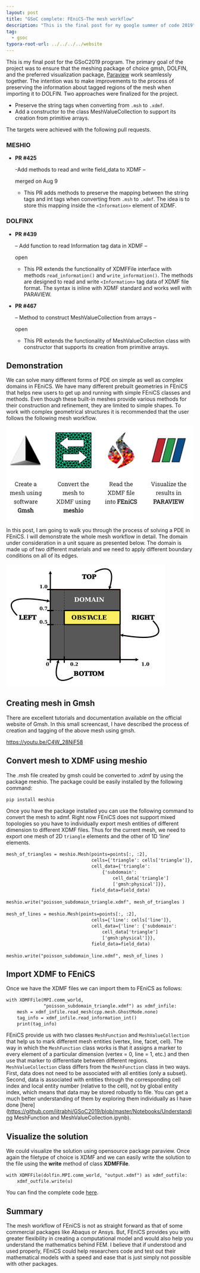 ```yaml
---
layout: post
title: "GSoC complete: FEniCS-The mesh workflow"
description: "This is the final post for my google summer of code 2019"
tag: 
  - gsoc
typora-root-url: ../../../../website
---
```


This is my final post for the GSoC2019 program. The primary goal of the project was to ensure that the meshing package of choice gmsh, DOLFIN, and the preferred visualization package, [Paraview](http://paraview.org/) work seamlessly together. The intention was to make improvements to the process of preserving the information about tagged regions of the mesh when importing it to DOLFIN. Two approaches were finalized for the project.

- Preserve the string tags when converting from `.msh` to `.xdmf`.
- Add a constructor to the class MeshValueCollection to support its creation from primitive arrays.

The targets were achieved with the following pull requests.

### MESHIO

- **PR #425**

  -Add methods to read and write field_data to XDMF – 

  merged on Aug 9

  - This PR adds methods to preserve the mapping between the string tags and int tags when converting from `.msh` to `.xdmf`. The idea is to store this mapping inside the `<Information>` element of XDMF.

### DOLFINX

- **PR #439**

   – Add function to read Information tag data in XDMF – 

  open

  - This PR extends the functionality of XDMFFile interface with methods `read_information()` and `write_information()`. The methods are designed to read and write `<Information>` tag data of XDMF file format. The syntax is inline with XDMF standard and works well with PARAVIEW.

- **PR #467**

   – Method to construct MeshValueCollection from arrays – 

  open

  - This PR extends the functionality of MeshValueCollection class with constructor that supports its creation from primitive arrays.

## Demonstration

We can solve many different forms of PDE on simple as well as complex domains in FEniCS. We have many different prebuilt geometries in FEniCS that helps new users to get up and running with simple FEniCS classes and methods. Even though these built-in meshes provide various methods for their construction and refinement, they are limited to simple shapes. To work with complex geometrical structures it is recommended that the user follows the following mesh workflow.

![image-20220211110737972](/assets/images/image-20220211110737972.png)

In this post, I am going to walk you through the process of solving a PDE in FEniCS. I will demonstrate the whole mesh workflow in detail. The domain under consideration in a unit square as presented below. The domain is made up of two different materials and we need to apply different boundary conditions on all of its edges.

![poisson_subdomain](/assets/images/poisson_subdomain.png)

## Creating mesh in Gmsh

There are excellent tutorials and documentation available on the official website of Gmsh. In this small screencast, I have described the process of creation and tagging of the above mesh using gmsh.

https://youtu.be/C4W_28NjF58

## Convert mesh to XDMF using meshio

The .msh file created by gmsh could be converted to .xdmf by using the package meshio. The package could be easily installed by the following command:

```
pip install meshio
```

Once you have the package installed you can use the following command to convert the mesh to xdmf. Right now FEniCS does not support mixed topologies so you have to individually export mesh entities of different dimension to different XDMF files. Thus for the current mesh, we need to export one mesh of 2D `triangle` elements and the other of 1D ‘line’ elements.

```
mesh_of_triangles = meshio.Mesh(points=points[:, :2],
                                cells={'triangle': cells['triangle']},
                                cell_data={'triangle': 
                                    {'subdomain': 
                                        cell_data['triangle']
                                        ['gmsh:physical']}},
                                field_data=field_data) 

meshio.write("poisson_subdomain_triangle.xdmf", mesh_of_triangles )

mesh_of_lines = meshio.Mesh(points=points[:, :2],
                                cells={'line': cells['line']},
                                cell_data={'line': {'subdomain':
                                    cell_data['triangle']
                                    ['gmsh:physical']}},
                                field_data=field_data) 

meshio.write("poisson_subdomain_line.xdmf", mesh_of_lines )
```

## Import XDMF to FEniCS

Once we have the XDMF files we can import them to FEniCS as follows:

```
with XDMFFile(MPI.comm_world,
              "poisson_subdomain_triangle.xdmf") as xdmf_infile:
    mesh = xdmf_infile.read_mesh(cpp.mesh.GhostMode.none)
    tag_info = xdmf_infile.read_information_int()
    print(tag_info)
```

FEniCS provide us with two classes `MeshFunction` and `MeshValueCollection` that help us to mark different mesh entities (vertex, line, facet, cell). The way in which the `MeshFunction` class works is that it assigns a marker to every element of a particular dimension (vertex = 0, line = 1, etc.) and then use that marker to differentiate between different regions. `MeshValueCollection` class differs from the `MeshFunction` class in two ways. First, data does not need to be associated with all entities (only a subset). Second, data is associated with entities through the corresponding cell index and local entity number (relative to the cell), not by global entity index, which means that data may be stored robustly to file. You can get a much better understanding of them by exploring them individually as I have done [here](https://github.com/iitrabhi/GSoC2019/blob/master/Notebooks/Understanding MeshFunction and MeshValueCollection.ipynb).

## Visualize the solution

We could visualize the solution using opensource package paraview. Once again the filetype of choice is XDMF and we can easily write the solution to the file using the **write** method of class **XDMFFile**.

```
with XDMFFile(dolfin.MPI.comm_world, "output.xdmf") as xdmf_outfile:
    xdmf_outfile.write(u)
```

You can find the complete code [here](https://github.com/iitrabhi/dolfinx/blob/iitrabhi/mvc-xdmf/python/demo/poisson-subdomain/demo_poisson_subdomain.py).

## Summary

The mesh workflow of FEniCS is not as straight forward as that of some commercial packages like Abaqus or Ansys. But, FEniCS provides you with greater flexibility in creating a computational model and would also help you understand the mathematics behind FEM. I believe that if understood and used properly, FEniCS could help researchers code and test out their mathematical models with a speed and ease that is just simply not possible with other packages.
